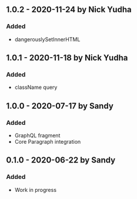 ## 1.0.2 - 2020-11-24 by Nick Yudha

### Added

- dangerouslySetInnerHTML

## 1.0.1 - 2020-11-18 by Nick Yudha

### Added

- className query

## 1.0.0 - 2020-07-17 by Sandy

### Added

- GraphQL fragment
- Core Paragraph integration

## 0.1.0 - 2020-06-22 by Sandy

### Added

- Work in progress
